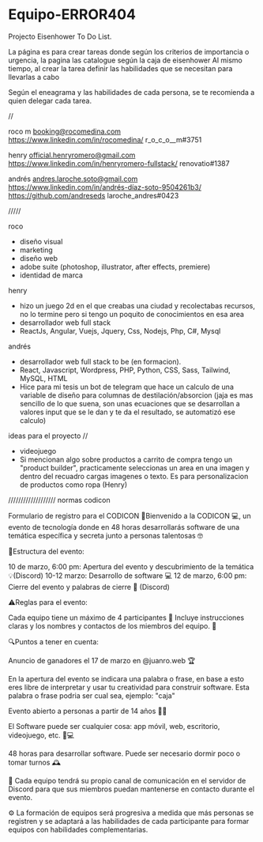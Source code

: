 # Equipo-ERROR404

Projecto Eisenhower To Do List.

La página es para crear tareas donde según los criterios de importancia o urgencia, la pagina las catalogue según la caja de eisenhower
Al mismo tiempo, al crear la tarea definir las habilidades que se necesitan para llevarlas a cabo

Según el eneagrama y las habilidades de cada persona, se te recomienda a quien delegar cada tarea.



//



roco m
booking@rocomedina.com
https://www.linkedin.com/in/rocomedina/
r_o_c_o__m#3751

henry
official.henryromero@gmail.com
https://www.linkedin.com/in/henryromero-fullstack/
renovatio#1387

andrés
andres.laroche.soto@gmail.com 
https://www.linkedin.com/in/andrés-díaz-soto-9504261b3/
https://github.com/andreseds 
laroche_andres#0423

/////

roco
- diseño visual
- marketing
- diseño web 
- adobe suite (photoshop, illustrator, after effects, premiere)
- identidad de marca

henry
- hizo un juego 2d en el que creabas una ciudad y recolectabas recursos, no lo termine pero si tengo un poquito de conocimientos en esa area
- desarrollador web full stack
- ReactJs, Angular, Vuejs, Jquery, Css, Nodejs, Php, C#, Mysql

andrés
- desarrollador web full stack to be (en formacion).
- React, Javascript, Wordpress, PHP, Python, CSS, Sass, Tailwind, MySQL, HTML
- Hice para mi tesis un bot de telegram que hace un calculo de una variable de diseño para columnas de destilación/absorcion (jaja es mas sencillo de lo que suena, son unas ecuaciones que se desarrollan a valores input que se le dan y te da el resultado, se automatizó ese calculo)

ideas para el proyecto //
- videojuego 
- Si mencionan algo sobre productos a carrito de compra tengo un "product builder", practicamente seleccionas un area en una imagen y dentro del recuadro cargas imagenes o texto. Es para personalizacion de productos como ropa (Henry)

/////////////////// normas codicon

Formulario de registro para el CODICON
🚀Bienvenido a la CODICON 💻, un evento de tecnología donde en 48 horas desarrollarás software de una temática específica y secreta junto a personas talentosas 🤓


📆Estructura del evento:

10 de marzo, 6:00 pm: Apertura del evento y descubrimiento de la temática 💡(Discord)
10-12 marzo: Desarrollo de software 💻
12 de marzo, 6:00 pm: Cierre del evento y palabras de cierre 🎉 (Discord)

⚠️Reglas para el evento:

Cada equipo tiene un máximo de 4 participantes 💪
Incluye instrucciones claras y los nombres y contactos de los miembros del equipo. 📩

🔍Puntos a tener en cuenta:

Anuncio de ganadores el 17 de marzo en @juanro.web 🏆

En la apertura del evento se indicara una palabra o frase, en base a esto eres libre de interpretar y usar tu creatividad para construir software. Esta palabra o frase podria ser cual sea, ejemplo: "caja"

Evento abierto a personas a partir de 14 años 🧑‍💼

El Software puede ser cualquier cosa: app móvil, web, escritorio, videojuego, etc. 🚀💻

48 horas para desarrollar software. Puede ser necesario dormir poco o tomar turnos 🕰️

💬 Cada equipo tendrá su propio canal de comunicación en el servidor de Discord para que sus miembros puedan mantenerse en contacto durante el evento.

⚙️ La formación de equipos será progresiva a medida que más personas se registren y se adaptará a las habilidades de cada participante para formar equipos con habilidades complementarias.

